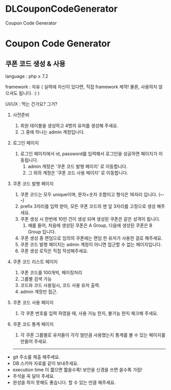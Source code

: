 # DLCouponCodeGenerator
Coupon Code Generator 
# Coupon Code Generator

## 쿠폰 코드 생성 & 사용

language : php ≥ 7.2 

framework : 자유 ( 실력에 자신이 있다면, 직접 framework 제작! 물론, 사용하지 않으셔도 됩니다. :) )

UI/UX : 먹는 건가요? 그거?

1. 사전준비
    1. 회원 테이블을 생성하고 4명의 유저를 생성해 주세요.
    2. 그 중에 하나는 admin 계정입니다.
2. 로그인 페이지
    1. 로그인 페이지에서 id, password를 입력해서 로그인을 성공하면 페이지가 이동됩니다.
        1. admin 계정은 '쿠폰 코드 발행 페이지' 로 이동합니다.
        2. 그 외의 계정은 '쿠폰 코드 사용 페이지' 로 이동합니다.
3. 쿠폰 코드 발행 페이지
    1. 쿠폰 코드는 모두 unique이며, 문자+숫자 조합이고 형식은 16자리 입니다. (****-****-****-****)
    2. prefix 3자리를 입력 받아, 모든 쿠폰 코드의 맨 앞 3자리를 고정으로 생성 해주세요.
    3. 쿠폰 생성 시 한번에 10만 건이 생성 되며 생성된 쿠폰은 같은 성격이 됩니다.
        1. 예를 들어, 처음에 생성된 쿠폰은 A Group, 다음에 생성된 쿠폰은 B Group 입니다.
    4. 쿠폰 생성 중 랜덤으로 임의의 쿠폰에는 랜덤 한 유저가 사용한 걸로 해주세요.
    5. 쿠폰 코드 발행 페이지는 admin 계정이 아니면 접근할 수 없는 페이지입니다.
    6. 쿠폰 생성 로직은 직접 작성해주세요.
4. 쿠폰 코드 리스트 페이지
    1. 쿠폰 코드를 100개씩, 페이징처리
    2. 그룹별 검색 가능
    3. 코드와 코드 사용일시, 코드 사용 유저 출력.
    4. admin 계정만 접근.
5. 쿠폰 코드 사용 페이지
    1. 각 쿠폰 번호를 입력 하였을 때, 사용 가능 한지, 불가능 한지 체크해 주세요.
6. 쿠폰 코드 통계 페이지
    1. 각 쿠폰 그룹별로 유저들이 각각 얼만큼 사용했는지 통계를 볼 수 있는 페이지를 만들어 주세요.

    ---

- git 주소를 제출 해주세요.
- DB 스키마 자료를 같이 보내주세요.
- execution time 이 짧으면 짧을수록! 보안을 신경을 쓰면 쓸수록 가점!
- 주석을 꼭 달아 주세요.
- 완성을 하지 못해도 좋습니다. 할 수 있는 만큼 해주세요. 